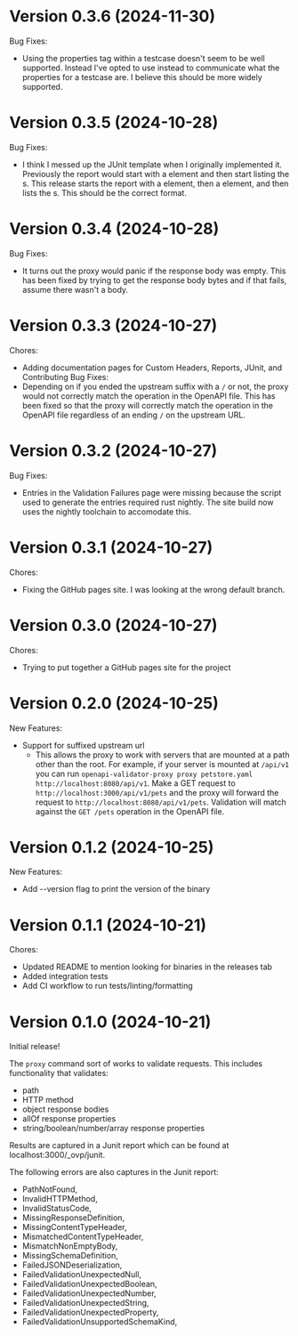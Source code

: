 # Version 0.3.6 (2024-11-30)
Bug Fixes:
- Using the properties tag within a testcase doesn't seem to be well supported. Instead I've opted to use <system-out> instead to communicate what the properties for a testcase are. I believe this should be more widely supported.

# Version 0.3.5 (2024-10-28)
Bug Fixes:
- I think I messed up the JUnit template when I originally implemented it. Previously the report would start with a <testsuites> element and then start listing the <testcase>s. This release starts the report with a <testsuites> element, then a <testsuite> element, and then lists the <testcase>s. This should be the correct format.

# Version 0.3.4 (2024-10-28)
Bug Fixes:
- It turns out the proxy would panic if the response body was empty. This has been fixed by trying to get the response body bytes and if that fails, assume there wasn't a body.

# Version 0.3.3 (2024-10-27)
Chores:
  - Adding documentation pages for Custom Headers, Reports, JUnit, and Contributing
Bug Fixes:
  - Depending on if you ended the upstream suffix with a `/` or not, the proxy would not correctly match the operation in the OpenAPI file. This has been fixed so that the proxy will correctly match the operation in the OpenAPI file regardless of an ending `/` on the upstream URL.

# Version 0.3.2 (2024-10-27)
Bug Fixes:
  - Entries in the Validation Failures page were missing because the script used to generate the entries required rust nightly. The site build now uses the nightly toolchain to accomodate this.

# Version 0.3.1 (2024-10-27)
Chores:
  - Fixing the GitHub pages site. I was looking at the wrong default branch.

# Version 0.3.0 (2024-10-27)
Chores:
  - Trying to put together a GitHub pages site for the project

# Version 0.2.0 (2024-10-25)
New Features:
  - Support for suffixed upstream url
    - This allows the proxy to work with servers that are mounted at a path other than the root. For example, if your server is mounted at `/api/v1` you can run `openapi-validator-proxy proxy petstore.yaml http://localhost:8080/api/v1`. Make a GET request to `http://localhost:3000/api/v1/pets` and the proxy will forward the request to `http://localhost:8080/api/v1/pets`. Validation will match against the `GET /pets` operation in the OpenAPI file.

# Version 0.1.2 (2024-10-25)
New Features:
  - Add --version flag to print the version of the binary

# Version 0.1.1 (2024-10-21)
Chores:
  - Updated README to mention looking for binaries in the releases tab
  - Added integration tests
  - Add CI workflow to run tests/linting/formatting

# Version 0.1.0 (2024-10-21)

Initial release!

The `proxy` command sort of works to validate requests. This includes functionality that validates:
- path
- HTTP method
- object response bodies
- allOf response properties
- string/boolean/number/array response properties

Results are captured in a Junit report which can be found at localhost:3000/_ovp/junit.

The following errors are also captures in the Junit report:
- PathNotFound,
- InvalidHTTPMethod,
- InvalidStatusCode,
- MissingResponseDefinition,
- MissingContentTypeHeader,
- MismatchedContentTypeHeader,
- MismatchNonEmptyBody,
- MissingSchemaDefinition,
- FailedJSONDeserialization,
- FailedValidationUnexpectedNull,
- FailedValidationUnexpectedBoolean,
- FailedValidationUnexpectedNumber,
- FailedValidationUnexpectedString,
- FailedValidationUnexpectedProperty,
- FailedValidationUnsupportedSchemaKind,

